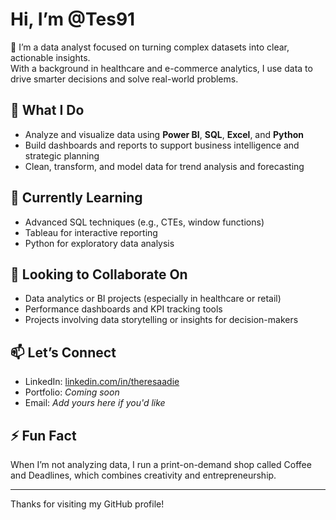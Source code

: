 # Hi, I’m @Tes91

👋 I’m a data analyst focused on turning complex datasets into clear, actionable insights.  
With a background in healthcare and e-commerce analytics, I use data to drive smarter decisions and solve real-world problems.

## 💼 What I Do
- Analyze and visualize data using **Power BI**, **SQL**, **Excel**, and **Python**
- Build dashboards and reports to support business intelligence and strategic planning
- Clean, transform, and model data for trend analysis and forecasting

## 🧠 Currently Learning
- Advanced SQL techniques (e.g., CTEs, window functions)
- Tableau for interactive reporting
- Python for exploratory data analysis

## 🤝 Looking to Collaborate On
- Data analytics or BI projects (especially in healthcare or retail)
- Performance dashboards and KPI tracking tools
- Projects involving data storytelling or insights for decision-makers

## 📫 Let’s Connect
- LinkedIn: [linkedin.com/in/theresaadie](https://www.linkedin.com/in/theresaadie/)
- Portfolio: *Coming soon*
- Email: *Add yours here if you'd like*

## ⚡ Fun Fact
When I’m not analyzing data, I run a print-on-demand shop called Coffee and Deadlines, which combines creativity and entrepreneurship.

---
Thanks for visiting my GitHub profile!

